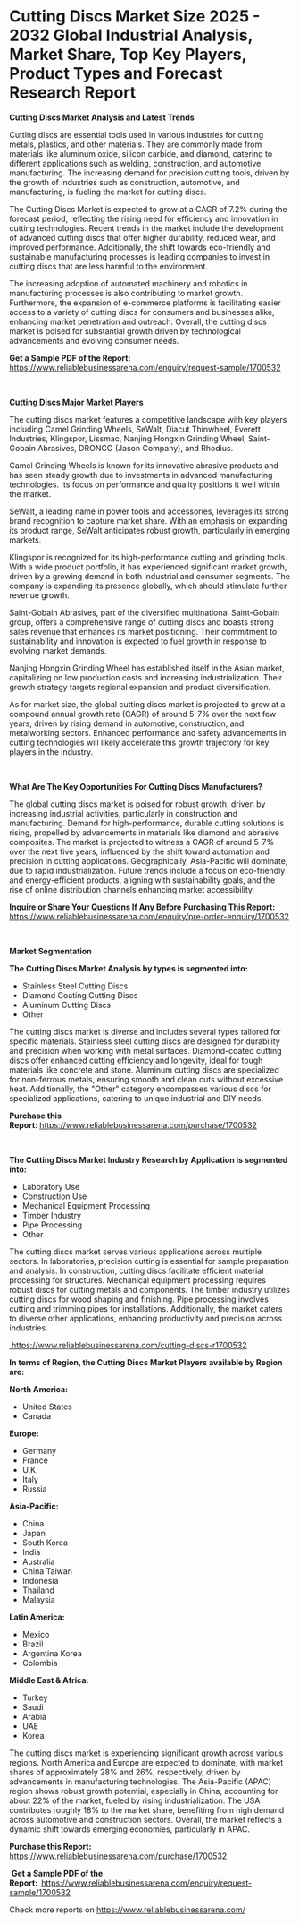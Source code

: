 <p><h1>Cutting Discs Market Size 2025 - 2032 Global Industrial Analysis, Market Share, Top Key Players, Product Types and Forecast Research Report</h1></p><p><strong>Cutting Discs Market Analysis and Latest Trends</strong></p>
<p><p>Cutting discs are essential tools used in various industries for cutting metals, plastics, and other materials. They are commonly made from materials like aluminum oxide, silicon carbide, and diamond, catering to different applications such as welding, construction, and automotive manufacturing. The increasing demand for precision cutting tools, driven by the growth of industries such as construction, automotive, and manufacturing, is fueling the market for cutting discs.</p><p>The Cutting Discs Market is expected to grow at a CAGR of 7.2% during the forecast period, reflecting the rising need for efficiency and innovation in cutting technologies. Recent trends in the market include the development of advanced cutting discs that offer higher durability, reduced wear, and improved performance. Additionally, the shift towards eco-friendly and sustainable manufacturing processes is leading companies to invest in cutting discs that are less harmful to the environment.</p><p>The increasing adoption of automated machinery and robotics in manufacturing processes is also contributing to market growth. Furthermore, the expansion of e-commerce platforms is facilitating easier access to a variety of cutting discs for consumers and businesses alike, enhancing market penetration and outreach. Overall, the cutting discs market is poised for substantial growth driven by technological advancements and evolving consumer needs.</p></p>
<p><strong>Get a Sample PDF of the Report:&nbsp;</strong> <a href="https://www.reliablebusinessarena.com/enquiry/request-sample/1700532?utm_campaign=1990&utm_medium=2&utm_source=Github&utm_content=ia&utm_term=09012025&utm_id=cutting-discs">https://www.reliablebusinessarena.com/enquiry/request-sample/1700532</a></p>
<p>&nbsp;</p>
<p><strong>Cutting Discs Major Market Players</strong></p>
<p><p>The cutting discs market features a competitive landscape with key players including Camel Grinding Wheels, SeWalt, Diacut Thinwheel, Everett Industries, Klingspor, Lissmac, Nanjing Hongxin Grinding Wheel, Saint-Gobain Abrasives, DRONCO (Jason Company), and Rhodius. </p><p>Camel Grinding Wheels is known for its innovative abrasive products and has seen steady growth due to investments in advanced manufacturing technologies. Its focus on performance and quality positions it well within the market.</p><p>SeWalt, a leading name in power tools and accessories, leverages its strong brand recognition to capture market share. With an emphasis on expanding its product range, SeWalt anticipates robust growth, particularly in emerging markets.</p><p>Klingspor is recognized for its high-performance cutting and grinding tools. With a wide product portfolio, it has experienced significant market growth, driven by a growing demand in both industrial and consumer segments. The company is expanding its presence globally, which should stimulate further revenue growth.</p><p>Saint-Gobain Abrasives, part of the diversified multinational Saint-Gobain group, offers a comprehensive range of cutting discs and boasts strong sales revenue that enhances its market positioning. Their commitment to sustainability and innovation is expected to fuel growth in response to evolving market demands.</p><p>Nanjing Hongxin Grinding Wheel has established itself in the Asian market, capitalizing on low production costs and increasing industrialization. Their growth strategy targets regional expansion and product diversification.</p><p>As for market size, the global cutting discs market is projected to grow at a compound annual growth rate (CAGR) of around 5-7% over the next few years, driven by rising demand in automotive, construction, and metalworking sectors. Enhanced performance and safety advancements in cutting technologies will likely accelerate this growth trajectory for key players in the industry.</p></p>
<p>&nbsp;</p>
<p><strong>What Are The Key Opportunities For Cutting Discs Manufacturers?</strong></p>
<p><p>The global cutting discs market is poised for robust growth, driven by increasing industrial activities, particularly in construction and manufacturing. Demand for high-performance, durable cutting solutions is rising, propelled by advancements in materials like diamond and abrasive composites. The market is projected to witness a CAGR of around 5-7% over the next five years, influenced by the shift toward automation and precision in cutting applications. Geographically, Asia-Pacific will dominate, due to rapid industrialization. Future trends include a focus on eco-friendly and energy-efficient products, aligning with sustainability goals, and the rise of online distribution channels enhancing market accessibility.</p></p>
<p><strong>Inquire or Share Your Questions If Any Before Purchasing This Report:</strong> <a href="https://www.reliablebusinessarena.com/enquiry/pre-order-enquiry/1700532?utm_campaign=1990&utm_medium=2&utm_source=Github&utm_content=ia&utm_term=09012025&utm_id=cutting-discs">https://www.reliablebusinessarena.com/enquiry/pre-order-enquiry/1700532</a></p>
<p>&nbsp;</p>
<p><strong>Market Segmentation</strong></p>
<p><strong>The Cutting Discs Market Analysis by types is segmented into:</strong></p>
<p><ul><li>Stainless Steel Cutting Discs</li><li>Diamond Coating Cutting Discs</li><li>Aluminum Cutting Discs</li><li>Other</li></ul></p>
<p><p>The cutting discs market is diverse and includes several types tailored for specific materials. Stainless steel cutting discs are designed for durability and precision when working with metal surfaces. Diamond-coated cutting discs offer enhanced cutting efficiency and longevity, ideal for tough materials like concrete and stone. Aluminum cutting discs are specialized for non-ferrous metals, ensuring smooth and clean cuts without excessive heat. Additionally, the "Other" category encompasses various discs for specialized applications, catering to unique industrial and DIY needs.</p></p>
<p><strong>Purchase this Report:&nbsp;</strong><a href="https://www.reliablebusinessarena.com/purchase/1700532?utm_campaign=1990&utm_medium=2&utm_source=Github&utm_content=ia&utm_term=09012025&utm_id=cutting-discs">https://www.reliablebusinessarena.com/purchase/1700532</a></p>
<p>&nbsp;</p>
<p><strong>The Cutting Discs Market Industry Research by Application is segmented into:</strong></p>
<p><ul><li>Laboratory Use</li><li>Construction Use</li><li>Mechanical Equipment Processing</li><li>Timber Industry</li><li>Pipe Processing</li><li>Other</li></ul></p>
<p><p>The cutting discs market serves various applications across multiple sectors. In laboratories, precision cutting is essential for sample preparation and analysis. In construction, cutting discs facilitate efficient material processing for structures. Mechanical equipment processing requires robust discs for cutting metals and components. The timber industry utilizes cutting discs for wood shaping and finishing. Pipe processing involves cutting and trimming pipes for installations. Additionally, the market caters to diverse other applications, enhancing productivity and precision across industries.</p></p>
<p><a href="https://www.reliablebusinessarena.com/cutting-discs-r1700532?utm_campaign=1990&utm_medium=2&utm_source=Github&utm_content=ia&utm_term=09012025&utm_id=cutting-discs">&nbsp;https://www.reliablebusinessarena.com/cutting-discs-r1700532</a></p>
<p><strong>In terms of Region, the Cutting Discs Market Players available by Region are:</strong></p>
<p>
    <p> <strong> North America: </strong>
        <ul>
            <li>United States</li>
            <li>Canada</li>
        </ul>
        </p> 
    <p> <strong> Europe: </strong>
        <ul>
            <li>Germany</li>
            <li>France</li>
            <li>U.K.</li>
            <li>Italy</li>
            <li>Russia</li>
        </ul>
        </p> 
    <p> <strong> Asia-Pacific: </strong>
        <ul>
            <li>China</li>
            <li>Japan</li>
            <li>South Korea</li>
            <li>India</li>
            <li>Australia</li>
            <li>China Taiwan</li>
            <li>Indonesia</li>
            <li>Thailand</li>
            <li>Malaysia</li>
        </ul>
        </p> 
    <p> <strong> Latin America: </strong>
        <ul>
            <li>Mexico</li>
            <li>Brazil</li>
            <li>Argentina Korea</li>
            <li>Colombia</li>
        </ul>
        </p> 
    <p> <strong> Middle East & Africa: </strong>
        <ul>
            <li>Turkey</li>
            <li>Saudi</li>
            <li>Arabia</li>
            <li>UAE</li>
            <li>Korea</li>
        </ul>
    </p>
    </p>
<p><p>The cutting discs market is experiencing significant growth across various regions. North America and Europe are expected to dominate, with market shares of approximately 28% and 26%, respectively, driven by advancements in manufacturing technologies. The Asia-Pacific (APAC) region shows robust growth potential, especially in China, accounting for about 22% of the market, fueled by rising industrialization. The USA contributes roughly 18% to the market share, benefiting from high demand across automotive and construction sectors. Overall, the market reflects a dynamic shift towards emerging economies, particularly in APAC.</p></p>
<p><strong>Purchase this Report: </strong><a href="https://www.reliablebusinessarena.com/purchase/1700532?utm_campaign=1990&utm_medium=2&utm_source=Github&utm_content=ia&utm_term=09012025&utm_id=cutting-discs">https://www.reliablebusinessarena.com/purchase/1700532</a></p>
<p>&nbsp;<strong>Get a Sample PDF of the Report:&nbsp;&nbsp;</strong><a href="https://www.reliablebusinessarena.com/enquiry/request-sample/1700532?utm_campaign=1990&utm_medium=2&utm_source=Github&utm_content=ia&utm_term=09012025&utm_id=cutting-discs">https://www.reliablebusinessarena.com/enquiry/request-sample/1700532</a></p>
<p><strong></strong></p>
<p>Check more reports on <a href="https://www.reliablebusinessarena.com/?utm_campaign=1990&utm_medium=2&utm_source=Github&utm_content=ia&utm_term=09012025&utm_id=cutting-discs">https://www.reliablebusinessarena.com/</a></p>